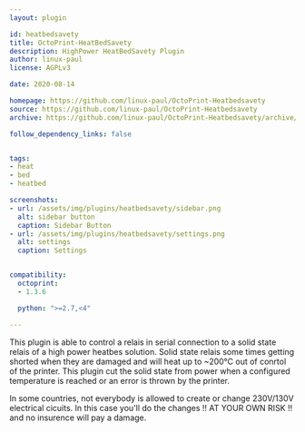 ```yaml
---
layout: plugin

id: heatbedsavety
title: OctoPrint-HeatBedSavety
description: HighPower HeatBedSavety Plugin
author: linux-paul
license: AGPLv3

date: 2020-08-14

homepage: https://github.com/linux-paul/OctoPrint-Heatbedsavety
source: https://github.com/linux-paul/OctoPrint-Heatbedsavety
archive: https://github.com/linux-paul/OctoPrint-Heatbedsavety/archive/master.zip

follow_dependency_links: false


tags:
- heat
- bed
- heatbed

screenshots:
- url: /assets/img/plugins/heatbedsavety/sidebar.png
  alt: sidebar button
  caption: Sidebar Button
- url: /assets/img/plugins/heatbedsavety/settings.png
  alt: settings
  caption: Settings


compatibility:
  octoprint:
  - 1.3.6

  python: ">=2.7,<4"

---
```


This plugin is able to control a relais in serial connection to a solid state relais of a high power heatbes solution.
Solid state relais some times getting shorted when they are damaged and will heat up to ~200°C out of conrtol of the printer.
This plugin cut the solid state from power when a configured temperature is reached or an error is thrown by the printer.

In some countries, not everybody is allowed to create or change 230V/130V electrical cicuits.
In this case you'll do the changes !! AT YOUR OWN RISK !! and no insurence will pay a damage.



